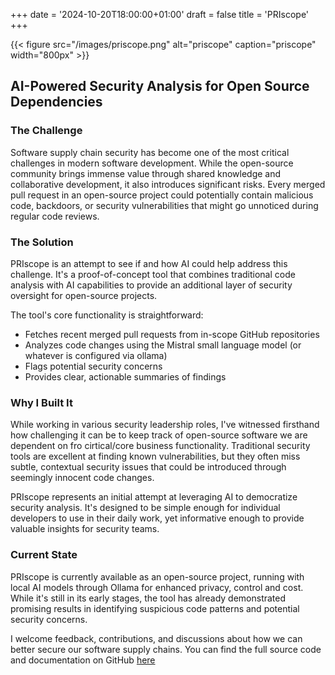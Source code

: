 +++
date = '2024-10-20T18:00:00+01:00'
draft = false
title = 'PRIscope'
+++

{{< figure src="/images/priscope.png" alt="priscope" caption="priscope" width="800px" >}}

## AI-Powered Security Analysis for Open Source Dependencies
### The Challenge
Software supply chain security has become one of the most critical challenges in modern software development. While the open-source community brings immense value through shared knowledge and collaborative development, it also introduces significant risks. Every merged pull request in an open-source project could potentially contain malicious code, backdoors, or security vulnerabilities that might go unnoticed during regular code reviews.

### The Solution
PRIscope is an attempt to see if and how AI could help address this challenge. It's a proof-of-concept tool that combines traditional code analysis with AI capabilities to provide an additional layer of security oversight for open-source projects.

The tool's core functionality is straightforward:
* Fetches recent merged pull requests from in-scope GitHub repositories
* Analyzes code changes using the Mistral small language model (or whatever is configured via ollama)
* Flags potential security concerns
* Provides clear, actionable summaries of findings

### Why I Built It
While working in various security leadership roles, I've witnessed firsthand how challenging it can be to keep track of open-source software we are dependent on fro cirtical/core business functionality. Traditional security tools are excellent at finding known vulnerabilities, but they often miss subtle, contextual security issues that could be introduced through seemingly innocent code changes.

PRIscope represents an initial attempt at leveraging AI to democratize security analysis. It's designed to be simple enough for individual developers to use in their daily work, yet informative enough to provide valuable insights for security teams.

### Current State
PRIscope is currently available as an open-source project, running with local AI models through Ollama for enhanced privacy, control and cost. While it's still in its early stages, the tool has already demonstrated promising results in identifying suspicious code patterns and potential security concerns.

I welcome feedback, contributions, and discussions about how we can better secure our software supply chains. You can find the full source code and documentation on GitHub [here](https://github.com/marklechner/priscope)

